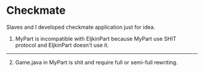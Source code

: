 # Checkmate
Slaves and I developed checkmate application just for idea.

1. MyPart is incompatible with EljkinPart because MyPart use SHIT protocol and EljkinPart doesn't use it.
--------------------------------------------------------------
2. Game.java in MyPart is shit and require full or semi-full rewriting.

